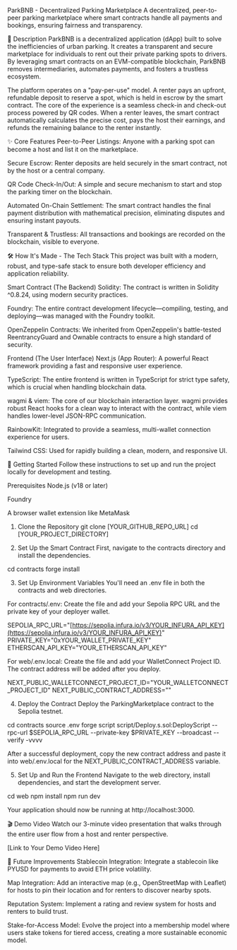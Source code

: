 ParkBNB - Decentralized Parking Marketplace
A decentralized, peer-to-peer parking marketplace where smart contracts handle all payments and bookings, ensuring fairness and transparency.

📜 Description
ParkBNB is a decentralized application (dApp) built to solve the inefficiencies of urban parking. It creates a transparent and secure marketplace for individuals to rent out their private parking spots to drivers. By leveraging smart contracts on an EVM-compatible blockchain, ParkBNB removes intermediaries, automates payments, and fosters a trustless ecosystem.

The platform operates on a "pay-per-use" model. A renter pays an upfront, refundable deposit to reserve a spot, which is held in escrow by the smart contract. The core of the experience is a seamless check-in and check-out process powered by QR codes. When a renter leaves, the smart contract automatically calculates the precise cost, pays the host their earnings, and refunds the remaining balance to the renter instantly.

✨ Core Features
Peer-to-Peer Listings: Anyone with a parking spot can become a host and list it on the marketplace.

Secure Escrow: Renter deposits are held securely in the smart contract, not by the host or a central company.

QR Code Check-In/Out: A simple and secure mechanism to start and stop the parking timer on the blockchain.

Automated On-Chain Settlement: The smart contract handles the final payment distribution with mathematical precision, eliminating disputes and ensuring instant payouts.

Transparent & Trustless: All transactions and bookings are recorded on the blockchain, visible to everyone.

🛠️ How It's Made - The Tech Stack
This project was built with a modern, robust, and type-safe stack to ensure both developer efficiency and application reliability.

Smart Contract (The Backend)
Solidity: The contract is written in Solidity ^0.8.24, using modern security practices.

Foundry: The entire contract development lifecycle—compiling, testing, and deploying—was managed with the Foundry toolkit.

OpenZeppelin Contracts: We inherited from OpenZeppelin's battle-tested ReentrancyGuard and Ownable contracts to ensure a high standard of security.

Frontend (The User Interface)
Next.js (App Router): A powerful React framework providing a fast and responsive user experience.

TypeScript: The entire frontend is written in TypeScript for strict type safety, which is crucial when handling blockchain data.

wagmi & viem: The core of our blockchain interaction layer. wagmi provides robust React hooks for a clean way to interact with the contract, while viem handles lower-level JSON-RPC communication.

RainbowKit: Integrated to provide a seamless, multi-wallet connection experience for users.

Tailwind CSS: Used for rapidly building a clean, modern, and responsive UI.

🚀 Getting Started
Follow these instructions to set up and run the project locally for development and testing.

Prerequisites
Node.js (v18 or later)

Foundry

A browser wallet extension like MetaMask

1. Clone the Repository
git clone [YOUR_GITHUB_REPO_URL]
cd [YOUR_PROJECT_DIRECTORY]

2. Set Up the Smart Contract
First, navigate to the contracts directory and install the dependencies.

cd contracts
forge install

3. Set Up Environment Variables
You'll need an .env file in both the contracts and web directories.

For contracts/.env:
Create the file and add your Sepolia RPC URL and the private key of your deployer wallet.

SEPOLIA_RPC_URL="[https://sepolia.infura.io/v3/YOUR_INFURA_API_KEY](https://sepolia.infura.io/v3/YOUR_INFURA_API_KEY)"
PRIVATE_KEY="0xYOUR_WALLET_PRIVATE_KEY"
ETHERSCAN_API_KEY="YOUR_ETHERSCAN_API_KEY"

For web/.env.local:
Create the file and add your WalletConnect Project ID. The contract address will be added after you deploy.

NEXT_PUBLIC_WALLETCONNECT_PROJECT_ID="YOUR_WALLETCONNECT_PROJECT_ID"
NEXT_PUBLIC_CONTRACT_ADDRESS=""

4. Deploy the Contract
Deploy the ParkingMarketplace contract to the Sepolia testnet.

cd contracts
source .env
forge script script/Deploy.s.sol:DeployScript --rpc-url $SEPOLIA_RPC_URL --private-key $PRIVATE_KEY --broadcast --verify -vvvv

After a successful deployment, copy the new contract address and paste it into web/.env.local for the NEXT_PUBLIC_CONTRACT_ADDRESS variable.

5. Set Up and Run the Frontend
Navigate to the web directory, install dependencies, and start the development server.

cd web
npm install
npm run dev

Your application should now be running at http://localhost:3000.

🎬 Demo Video
Watch our 3-minute video presentation that walks through the entire user flow from a host and renter perspective.

[Link to Your Demo Video Here]

🔮 Future Improvements
Stablecoin Integration: Integrate a stablecoin like PYUSD for payments to avoid ETH price volatility.

Map Integration: Add an interactive map (e.g., OpenStreetMap with Leaflet) for hosts to pin their location and for renters to discover nearby spots.

Reputation System: Implement a rating and review system for hosts and renters to build trust.

Stake-for-Access Model: Evolve the project into a membership model where users stake tokens for tiered access, creating a more sustainable economic model.
